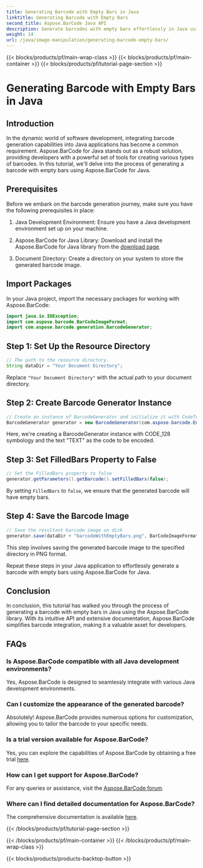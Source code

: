 ```yaml
---
title: Generating Barcode with Empty Bars in Java
linktitle: Generating Barcode with Empty Bars
second_title: Aspose.BarCode Java API
description: Generate barcodes with empty bars effortlessly in Java using Aspose.BarCode. Customize appearance and integrate seamlessly. Explore the tutorial now!
weight: 14
url: /java/image-manipulation/generating-barcode-empty-bars/
---
```


{{< blocks/products/pf/main-wrap-class >}}
{{< blocks/products/pf/main-container >}}
{{< blocks/products/pf/tutorial-page-section >}}

# Generating Barcode with Empty Bars in Java


## Introduction

In the dynamic world of software development, integrating barcode generation capabilities into Java applications has become a common requirement. Aspose.BarCode for Java stands out as a robust solution, providing developers with a powerful set of tools for creating various types of barcodes. In this tutorial, we'll delve into the process of generating a barcode with empty bars using Aspose.BarCode for Java.

## Prerequisites

Before we embark on the barcode generation journey, make sure you have the following prerequisites in place:

1. Java Development Environment: Ensure you have a Java development environment set up on your machine.

2. Aspose.BarCode for Java Library: Download and install the Aspose.BarCode for Java library from the [download page](https://releases.aspose.com/barcode/java/).

3. Document Directory: Create a directory on your system to store the generated barcode image.

## Import Packages

In your Java project, import the necessary packages for working with Aspose.BarCode:

```java
import java.io.IOException;
import com.aspose.barcode.BarCodeImageFormat;
import com.aspose.barcode.generation.BarcodeGenerator;
```

## Step 1: Set Up the Resource Directory

```java
// The path to the resource directory.
String dataDir = "Your Document Directory";
```

Replace `"Your Document Directory"` with the actual path to your document directory.

## Step 2: Create Barcode Generator Instance

```java
// Create an instance of BarcodeGenerator and initialize it with CodeText and Symbology
BarcodeGenerator generator = new BarcodeGenerator(com.aspose.barcode.EncodeTypes.CODE_128, "TEXT");
```

Here, we're creating a BarcodeGenerator instance with CODE_128 symbology and the text "TEXT" as the code to be encoded.

## Step 3: Set FilledBars Property to False

```java
// Set the FilledBars property to false
generator.getParameters().getBarcode().setFilledBars(false);
```

By setting `FilledBars` to `false`, we ensure that the generated barcode will have empty bars.

## Step 4: Save the Barcode Image

```java
// Save the resultant barcode image on disk
generator.save(dataDir + "barcodeWithEmptyBars.png", BarCodeImageFormat.PNG);
```

This step involves saving the generated barcode image to the specified directory in PNG format.

Repeat these steps in your Java application to effortlessly generate a barcode with empty bars using Aspose.BarCode for Java.

## Conclusion

In conclusion, this tutorial has walked you through the process of generating a barcode with empty bars in Java using the Aspose.BarCode library. With its intuitive API and extensive documentation, Aspose.BarCode simplifies barcode integration, making it a valuable asset for developers.

## FAQs

### Is Aspose.BarCode compatible with all Java development environments?
Yes, Aspose.BarCode is designed to seamlessly integrate with various Java development environments.

### Can I customize the appearance of the generated barcode?
Absolutely! Aspose.BarCode provides numerous options for customization, allowing you to tailor the barcode to your specific needs.

### Is a trial version available for Aspose.BarCode?
Yes, you can explore the capabilities of Aspose.BarCode by obtaining a free trial [here](https://releases.aspose.com/).

### How can I get support for Aspose.BarCode?
For any queries or assistance, visit the [Aspose.BarCode forum](https://forum.aspose.com/c/barcode/13).

### Where can I find detailed documentation for Aspose.BarCode?
The comprehensive documentation is available [here](https://reference.aspose.com/barcode/java/).

{{< /blocks/products/pf/tutorial-page-section >}}

{{< /blocks/products/pf/main-container >}}
{{< /blocks/products/pf/main-wrap-class >}}

{{< blocks/products/products-backtop-button >}}
